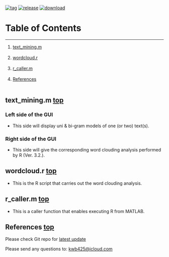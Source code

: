 [![tag][a]][1]
[![release][b]][2]
[![download][c]][3]
# Table of Contents <a name="anchor_main"></a>
---
1. [text\_mining.m](#anchor_1) <br></br>
2. [wordcloud.r](#anchor_2) <br></br>
3. [r\_caller.m](#anchor_3) <br></br>
4. [References](#anchor_ref) <br></br>

## text\_mining.m <a name="anchor_1"></a> [top](#anchor_main)
### Left side of the GUI
* This side will display uni & bi-gram models of one (or two) text(s).

### Right side of the GUI
* This side will give the corresponding word clouding analysis performed by R (Ver. 3.2.).

## wordcloud.r <a name="anchor_2"></a> [top](#anchor_main)
* This is the R script that carries out the word clouding analysis.

## r\_caller.m <a name="anchor_3"></a> [top](#anchor_main)
* This is a caller function that enables executing R from MATLAB.

## References <a name="anchor_ref"></a> [top](#anchor_main)
Please check Git repo for [latest update][4]

Please send any questions to: <kwb425@icloud.com>

<!--Links to addresses, reference Markdowns-->
[1]: https://github.com/kwb425/Text_Mining_MATLAB_and_R/tags
[2]: https://github.com/kwb425/Text_Mining_MATLAB_and_R/releases
[3]: https://github.com/kwb425/Text_Mining_MATLAB_and_R/releases
[4]: https://github.com/kwb425/Text_Mining_MATLAB_and_R
<!--Links to images, reference Markdowns-->
[a]: https://img.shields.io/badge/Tag-v1.3-red.svg?style=plastic
[b]: https://img.shields.io/badge/Release-v1.3-green.svg?style=plastic
[c]: https://img.shields.io/badge/Download-Click-blue.svg?style=plastic